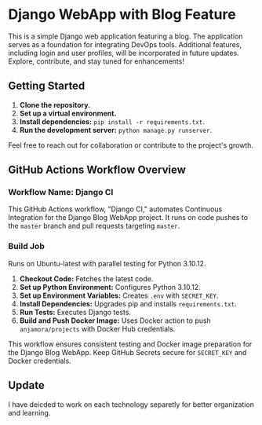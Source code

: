 # Django WebApp with Blog Feature

This is a simple Django web application featuring a blog. The application serves as a foundation for integrating DevOps tools. Additional features, including login and user profiles, will be incorporated in future updates. Explore, contribute, and stay tuned for enhancements!

## Getting Started

1. **Clone the repository.**
2. **Set up a virtual environment.**
3. **Install dependencies:** `pip install -r requirements.txt`.
4. **Run the development server:** `python manage.py runserver`.

Feel free to reach out for collaboration or contribute to the project's growth.

## GitHub Actions Workflow Overview

### Workflow Name: Django CI

This GitHub Actions workflow, "Django CI," automates Continuous Integration for the Django Blog WebApp project. It runs on code pushes to the `master` branch and pull requests targeting `master`.

### Build Job

Runs on Ubuntu-latest with parallel testing for Python 3.10.12.

1. **Checkout Code:** Fetches the latest code.
2. **Set up Python Environment:** Configures Python 3.10.12.
3. **Set up Environment Variables:** Creates `.env` with `SECRET_KEY`.
4. **Install Dependencies:** Upgrades pip and installs `requirements.txt`.
5. **Run Tests:** Executes Django tests.
6. **Build and Push Docker Image:** Uses Docker action to push `anjamora/projects` with Docker Hub credentials.

This workflow ensures consistent testing and Docker image preparation for the Django Blog WebApp. Keep GitHub Secrets secure for `SECRET_KEY` and Docker credentials.

## Update

I have deicded to work on each technology separetly for better organization and learning.
